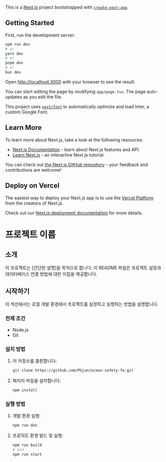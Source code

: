 This is a [Next.js](https://nextjs.org/) project bootstrapped with [`create-next-app`](https://github.com/vercel/next.js/tree/canary/packages/create-next-app).

## Getting Started

First, run the development server:

```bash
npm run dev
# or
yarn dev
# or
pnpm dev
# or
bun dev
```

Open [http://localhost:3000](http://localhost:3000) with your browser to see the result.

You can start editing the page by modifying `app/page.tsx`. The page auto-updates as you edit the file.

This project uses [`next/font`](https://nextjs.org/docs/basic-features/font-optimization) to automatically optimize and load Inter, a custom Google Font.

## Learn More

To learn more about Next.js, take a look at the following resources:

- [Next.js Documentation](https://nextjs.org/docs) - learn about Next.js features and API.
- [Learn Next.js](https://nextjs.org/learn) - an interactive Next.js tutorial.

You can check out [the Next.js GitHub repository](https://github.com/vercel/next.js/) - your feedback and contributions are welcome!

## Deploy on Vercel

The easiest way to deploy your Next.js app is to use the [Vercel Platform](https://vercel.com/new?utm_medium=default-template&filter=next.js&utm_source=create-next-app&utm_campaign=create-next-app-readme) from the creators of Next.js.

Check out our [Next.js deployment documentation](https://nextjs.org/docs/deployment) for more details.


# 프로젝트 이름

## 소개
이 프로젝트는 [간단한 설명]을 목적으로 합니다. 이 README 파일은 프로젝트 설정과 데이터베이스 연결 방법에 대한 지침을 제공합니다.

## 시작하기
이 섹션에서는 로컬 개발 환경에서 프로젝트를 설정하고 실행하는 방법을 설명합니다.

### 전제 조건
- Node.js
- Git

### 설치 방법
1. 이 저장소를 클론합니다:
   ```bash
   git clone https://github.com/PGjun/ocean-safety-fe.git
2. 패키지 파일을 설치합니다:
   ```bash
   npm install

### 실행 방법
1. 개발 환경 실행:
   ```bash
   npm run dev
2. 프로덕트 환경 빌드 및 실행:
   ```bash
   npm run build
   # and 
   npm run start
   
